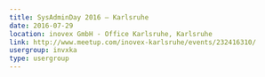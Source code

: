 ```yaml
---
title: SysAdminDay 2016 – Karlsruhe
date: 2016-07-29
location: inovex GmbH - Office Karlsruhe, Karlsruhe
link: http://www.meetup.com/inovex-karlsruhe/events/232416310/
usergroup: invxka
type: usergroup
---
```

